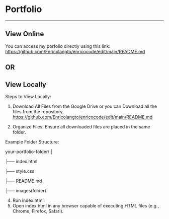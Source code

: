 # Portfolio
---
## View Online
You can access my porfolio directly using this link: https://github.com/Enricolangto/enricocode/edit/main/README.md

## OR
## View Locally
Steps to View Locally:
1. Download All Files from the Google Drive or you can Download all the files from the repository. https://github.com/Enricolangto/enricocode/edit/main/README.md
   
2. Organize Files:
Ensure all downloaded files are placed in the same folder.

Example Folder Structure:

your-portfolio-folder/
│

├── index.html

├── style.css

├── README.md

├── images(folder)

4. Run index.html:
5. Open index.html in any browser capable of executing HTML files (e.g., Chrome, Firefox, Safari).




